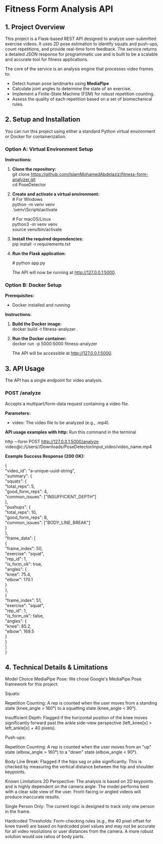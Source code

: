 # **Fitness Form Analysis API**

## **1\. Project Overview**

This project is a Flask-based REST API designed to analyze user-submitted exercise videos. It uses 2D pose estimation to identify squats and push-ups, count repetitions, and provide real-time form feedback. The service returns a detailed JSON response for programmatic use and is built to be a scalable and accurate tool for fitness applications.

The core of the service is an analysis engine that processes video frames to:

* Detect human pose landmarks using **MediaPipe**  
* Calculate joint angles to determine the state of an exercise.  
* Implement a Finite-State Machine (FSM) for robust repetition counting.  
* Assess the quality of each repetition based on a set of biomechanical rules.

## **2\. Setup and Installation**

You can run this project using either a standard Python virtual environment or Docker for containerization.

### **Option A: Virtual Environment Setup**

**Instructions:**

1. **Clone the repository:**  
   git clone https://github.com/IslamMohamedAbdelaziz/fitness-form-analyzer.git \
   cd  PoseDetector

2. **Create and activate a virtual environment:**  
   \# For Windows  
   python \-m venv venv  
   .\\venv\\Scripts\\activate

   \# For macOS/Linux  
   python3 \-m venv venv  
   source venv/bin/activate

3. **Install the required dependencies:**  
   pip install \-r requirements.txt

4. **Run the Flask application:**  

   \# python app.py

   The API will now be running at http://127.0.0.1:5000.

### **Option B: Docker Setup**

**Prerequisites:**

* Docker installed and running.

**Instructions:**

1. **Build the Docker image:**  
   docker build \-t fitness-analyzer .

2. **Run the Docker container:**  
   docker run \-p 5000:5000 fitness-analyzer

   The API will be accessible at http://127.0.0.1:5000.

## **3\. API Usage**

The API has a single endpoint for video analysis.

### **POST /analyze**

Accepts a multipart/form-data request containing a video file.

**Parameters:**

* video: The video file to be analyzed (e.g., .mp4).

**API usage examples with http:**
Run this command in the terminal 

http --form POST http://127.0.0.1:5000/analyze video@c:/Users/<username>/Downloads/PoseDetector/input_video/video_name.mp4

**Example Success Response (200 OK):**

{  
  "video\_id": "a-unique-uuid-string",  
  "summary": {  
    "squats": {  
      "total\_reps": 5,  
      "good\_form\_reps": 4,  
      "common\_issues": \["INSUFFICIENT\_DEPTH"\]  
    },  
    "pushups": {  
      "total\_reps": 10,  
      "good\_form\_reps": 8,  
      "common\_issues": \["BODY\_LINE\_BREAK"\]  
    }  
  },  
  "frame\_data": \[  
    {  
      "frame\_index": 50,  
      "exercise": "squat",  
      "rep\_id": 1,  
      "is\_form\_ok": true,  
      "angles": {  
        "knee": 75.4,  
        "elbow": 170.1  
      }  
    },  
    {  
      "frame\_index": 51,  
      "exercise": "squat",  
      "rep\_id": 1,  
      "is\_form\_ok": false,  
      "angles": {  
        "knee": 85.2,  
        "elbow": 169.5  
      }  
    }  
  \]  
}

## **4\. Technical Details & Limitations**

Model Choice
MediaPipe Pose: We chose Google's MediaPipe Pose framework for this project. 

Squats:

Repetition Counting: A rep is counted when the user moves from a standing state (knee_angle > 160°) to a squatting state (knee_angle < 90°).

 Insufficient Depth: Flagged if the horizontal position of the knee moves significantly forward past the ankle side-view perspective (left_knee[x] > left_ankle[x] + 40 pixels).

Push-ups:

Repetition Counting: A rep is counted when the user moves from an "up" state (elbow_angle > 160°) to a "down" state (elbow_angle < 90°).

Body Line Break: Flagged if the hips sag or pike significantly. This is checked by measuring the vertical distance between the hip and shoulder keypoints.

Known Limitations
2D Perspective: The analysis is based on 2D keypoints and is highly dependent on the camera angle. The model performs best with a clear side view of the user. Front-facing or angled videos will produce inaccurate results.

Single Person Only: The current logic is designed to track only one person in the frame.

Hardcoded Thresholds: Form-checking rules (e.g., the 40 pixel offset for knee travel) are based on hardcoded pixel values and may not be accurate for all video resolutions or user distances from the camera. A more robust solution would use ratios of body parts.

